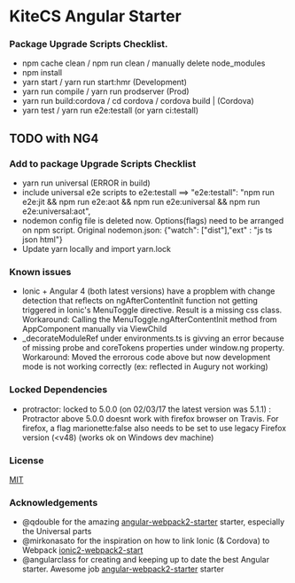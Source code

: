 # KiteCS Angular Starter

### Package Upgrade Scripts Checklist.
- npm cache clean / npm run clean / manually delete node_modules
- npm install
- yarn start / yarn run start:hmr (Development)
- yarn run compile / yarn run prodserver (Prod)
- yarn run build:cordova / cd cordova / cordova build <android> | <ios> (Cordova)
- yarn test / yarn run e2e:testall (or yarn ci:testall)

## TODO with NG4
### Add to package Upgrade Scripts Checklist
- yarn run universal (ERROR in build)
- include universal e2e scripts to e2e:testall ==> "e2e:testall": "npm run e2e:jit && npm run e2e:aot && npm run e2e:universal && npm run e2e:universal:aot",
- nodemon config file is deleted now. Options(flags) need to be arranged on npm script. Original nodemon.json: {"watch": ["dist"],"ext" : "js ts json html"}
- Update yarn locally and import yarn.lock 

### Known issues
- Ionic + Angular 4 (both latest versions) have a propblem with change detection that reflects on 
ngAfterContentInit function not getting triggered in Ionic's MenuToggle directive. Result is a missing css class.
Workaround: Calling the MenuToggle.ngAfterContentInit method from AppComponent manually via ViewChild
- _decorateModuleRef under environments.ts is givving an error because of missing probe and coreTokens properties under window.ng property.
Workaround: Moved the errorous code above but now development mode is not working correctly (ex: reflected in Augury not working)

### Locked Dependencies
- protractor: locked to 5.0.0 (on 02/03/17 the latest version was 5.1.1) : Protractor above 5.0.0 doesnt work with firefox
browser on Travis. For firefox, a flag marionette:false also needs to be set to use legacy Firefox version (<v48) (works ok on Windows dev machine)

### License

[MIT](https://github.com/kemalcany/kitecs-angular-starter/blob/master/LICENSE)

### Acknowledgements

- @qdouble for the amazing [angular-webpack2-starter](https://github.com/qdouble/angular-webpack2-starter) starter, especially the Universal parts
- @mirkonasato for the inspiration on how to link Ionic (& Cordova) to Webpack [ionic2-webpack2-start](https://github.com/mirkonasato/ionic2-webpack2-starter)
- @angularclass for creating and keeping up to date the best Angular starter. Awesome job [angular-webpack2-starter](https://github.com/AngularClass/angular2-webpack-starter) starter